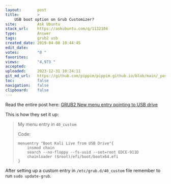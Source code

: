 ```yaml
---
layout:       post
title:        >
    USB boot option on Grub Customizer?
site:         Ask Ubuntu
stack_url:    https://askubuntu.com/q/1132104
type:         Answer
tags:         grub2 usb
created_date: 2019-04-08 10:44:45
edit_date:    
votes:        "0 "
favorites:    
views:        "4,973 "
accepted:     
uploaded:     2023-12-31 10:24:11
git_md_url:   https://github.com/pippim/pippim.github.io/blob/main/_posts/2019/2019-04-08-USB-boot-option-on-Grub-Customizer_.md
toc:          false
navigation:   false
clipboard:    false
---
```


Read the entire post here: [GRUB2 New menu entry pointing to USB drive][1]

This is how they set it up:

> My menu entry in `40_custom`  
>   
> Code:  
>   
>     menuentry "Boot Kali Live from USB Drive"{  
>         insmod chain  
>         search --no-floppy --fs-uuid --set=root EDCE-911D  
>         chainloader ($root)/efi/boot/bootx64.efi  
>     }  

After setting up a custom entry in `/etc/grub.d/40_custom` file remember to run `sudo update-grub`.

  [1]: https://www.linuxquestions.org/questions/linux-software-2/grub2-new-menu-entry-pointing-to-usb-drive-4175582347/
